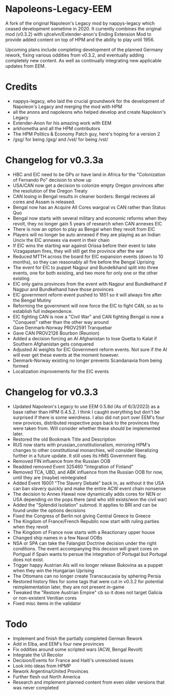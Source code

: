 # Napoleons-Legacy-EEM
A fork of the original Napoleon's Legacy mod by nappys-legacy which ceased development sometime in 2020. It currently combines the original mod (v0.3.2)  with ujtcelvn/Extender-anon's Ending Extension Mod to provide added content on top of HPM and the ability to play until 1956. 

Upcoming plans include completing development of the planned Germany rework, fixing various oddities from v0.3.2, and eventually adding completely new content. As well as continually integrating new applicable updates from EEM.

# Credits
- nappys-legacy, who laid the crucial groundwork for the development of Napoleon's Legacy and merging the mod with HPM
- all the anons and napoleons who helped develop and create Napoleon's Legacy
- Extender-Anon for his amazing work with EEM
- arkhometha and all the HPM contributors
- The HPM Politics & Economy Patch guy, here's hoping for a version 2
- /gsg/ for being /gsg/ and /vst/ for being /vst/

# Changelog for v0.3.3a
- HBC and EIC need to be GPs or have land in Africa for the "Colonization of Fernando Po" decision to show up
- USA/CAN now get a decision to colonize empty Oregon provinces after the resolution of the Oregon Treaty
- CAN losing in Bengal results in cleaner borders: Bengal recieves all cores and Assam is released.
- Bengal now has an Acquire All Cores wargoal vs CAN rather than Status Quo
- Bengal now starts with several military and economic reforms when they revolt, they no longer gain 5 years of research when CAN annexes EIC
- There is now an option to play as Bengal when they revolt from EIC
- Players will no longer be auto annexed if they are playing as an Indian Unciv the EIC annexes via event in their chain
- If EIC wins the starting war against Orissa before their event to take Vizagapatam fires, they will still get the province after the war
- Reduced MTTH across the board for EIC expansion events (down to 10 months), so they can reasonably all fire before the Bengal Uprising
- The event for EIC to puppet Nagpur and Bundelkhand split into three events, one for both existing, and two more for only one or the other existing
- EIC only gains provinces from the event with Nagpur and Bundkelhand if Nagpur and Bundkelhand have those provinces
- EIC government reform event pushed to 1851 so it will always fire after the Bengal Mutiny
- Reforming the government will now force the EIC to fight CAN, so as to establish full independence.
- EIC fighting CAN is now a "Civil War" and CAN fighting Bengal is now a "Conquest" rather than the other way around
- Gave Denmark-Norway PROV2591 Tranquebar
- Gave CAN PROV2126 Bourbon (Reunion)
- Added a decision forcing an AI Afghanistan to lose Quetta to Kalat if Southern Afghanistan gets conquered
- Adjusted AI weights for EIC Government reform events. Not sure if the AI will ever get these events at the moment however.
- Denmark-Norway existing no longer prevents Scandanavia from being formed
- Localization improvements for the EIC events


# Changelog for v0.3.3
- Updated Napoleon's Legacy to use EEM 0.5.8d (As of 6/3/2023) as a base rather than HPM 0.4.5.2. I think I caught everything but don't be surprised if there is some weirdness. I also did not port over EEM's four new provices, distributed respective pops back to the provinces they were taken from. Will consider whether these should be implemented later.
- Restored the old Bookmark Title and Description
- RUS now starts with prussian_constitutionalism, mirroring HPM's changes to other constitutional monarchies, will consider liberalizing further in a future update. It still uses its HMS Government flag.
- Removed FIN influence from the Russian OOB
- Readded removed Event 325460 "Integration of Finland"
- Removed TCA, UBD, and ABK influence from the Russian OOB for now, until they are (maybe) reintegrated
- Added Event 16001 "The Slavery Debate" back in, as without it the USA can ban slavery quickly and make the entire ACW event chain nonsense
- The decision to Annex Hawaii now dynamically adds cores for NEN or USA depending on the pops there (and who still exists/won the civil war)
- Added the "Splendid Isolation" submod. It applies to BRI and can be found under the options decisions
- Fixed the Congress of Berlin not giving Central Greece to Greece
- The Kingdom of France/French Republic now start with ruling parties when they revolt
- The Kingdom of France now starts with a Reactionary upper house
- Changed ship names in a few Naval OOBs
- NSA or SPA can take the Falangist Doctrine decision under the right conditions. The event accompanying this decsion will grant cores on Portgual if Spain wants to persue the integration of Portugal but Portugal does not exist.
- Trigger happy Austrian AIs will no longer release Bukovina as a puppet when they win the Hungarian Uprising
- The Ottomans can no longer create Transcaucasia by sphering Persia
- Restored history files for some tags that were cut in v0.3.2 for potential reimplementation later, they are not present in-game
- Tweaked the "Restore Austrian Empire" cb so it does not target Galicia or non-existent Venitian cores
- Fixed misc items in the validator

# Todo
- Implement and finish the partially completed German Rework
- Add in Elba, and EEM's four new provinces
- Fix oddities around some scripted wars (ACW, Bengal Revolt)
- Integrate the UI Recolor
- Decision/Events for France and Haiti's unresolved issues
- Look into ideas from HPMP
- Rework Argentina/United Provinces
- Further flesh out North America
- Research and implement planned content from even older versions that was never completed
